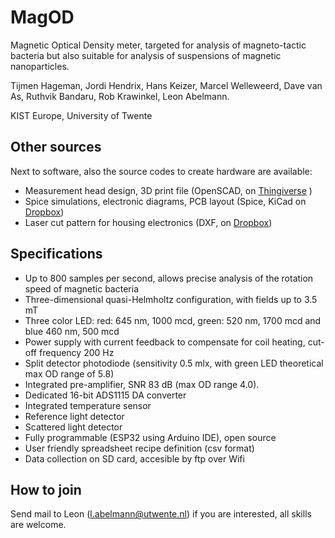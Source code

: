 # MagOD
Magnetic Optical Density meter, targeted for analysis of
magneto-tactic bacteria but also suitable for analysis of suspensions
of magnetic nanoparticles.

Tijmen Hageman, Jordi Hendrix, Hans Keizer, Marcel Welleweerd, Dave
van As, Ruthvik Bandaru, Rob Krawinkel, Leon Abelmann.

KIST Europe, University of Twente

## Other sources
Next to software, also the source codes to create hardware are
available:

- Measurement head design, 3D print file (OpenSCAD, on [Thingiverse](https://www.thingiverse.com/thing:3122930) )
- Spice simulations, electronic diagrams, PCB layout (Spice, KiCad on
  [Dropbox](https://www.dropbox.com/sh/1dcai82byvd3hy0/AAA3AGXw0jbr9n2gzdcszufia))
- Laser cut pattern for housing electronics (DXF, on [Dropbox](https://www.dropbox.com/sh/1dcai82byvd3hy0/AAA3AGXw0jbr9n2gzdcszufia))

## Specifications
- Up to 800 samples per second, allows precise analysis of the rotation speed of magnetic bacteria
- Three-dimensional quasi-Helmholtz configuration, with fields up to 3.5 mT 
- Three color LED: red: 645 nm, 1000 mcd, green: 520 nm, 1700 mcd and blue 460 nm, 500 mcd
- Power supply with current feedback to compensate for coil heating, cut-off frequency 200 Hz
- Split detector photodiode (sensitivity 0.5 mlx, with green LED theoretical max OD range of 5.8)
- Integrated pre-amplifier, SNR 83 dB (max OD range 4.0).
- Dedicated 16-bit ADS1115 DA converter
- Integrated temperature sensor
- Reference light detector
- Scattered light detector
- Fully programmable (ESP32 using Arduino IDE), open source
- User friendly spreadsheet recipe definition (csv format)
- Data collection on SD card, accesible by ftp over Wifi

## How to join
Send mail to Leon (l.abelmann@utwente.nl) if you are interested, all skills are welcome.
